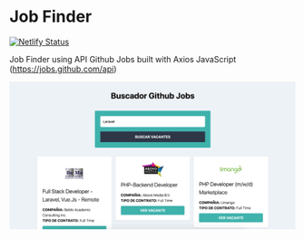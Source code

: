 # Job Finder


[![Netlify Status](https://api.netlify.com/api/v1/badges/c56e6aae-e15a-4680-b804-28b5329d1374/deploy-status)](https://dreamy-swanson-cbf7dc.netlify.app/)

Job Finder using API Github Jobs built with Axios JavaScript (https://jobs.github.com/api)

![Screenshot](img/Screenshot.png) 